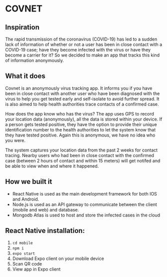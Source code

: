 # COVNET

## Inspiration
The rapid transmission of the coronavirus (COVID-19) has led to a sudden lack of information of whether or not a user has been in close contact with a COVID-19 case; have they become infected with the virus or have they become a carrier for it? So we decided to make an app that tracks this kind of information anonymously.

## What it does
Covnet is an anonymously virus tracking app. It informs you if you have been in close contact with another user who have been diagnosed with the virus to help you get tested early and self-isolate to avoid further spread. It is also aimed to help health authorities trace contacts of a confirmed case.

How does the app know who has the virus? The app uses GPS to record your location data (anonymously), all the data is stored within your device. If a person gets tested positive, they have the option to provide their unique identification number to the health authorities to let the system know that they have tested positive. Again this is anonymous, we have no idea who you were. 

The system captures your location data from the past 2 weeks for contact tracing. Nearby users who had been in close contact with the confirmed case (between 2 hours of contact and within 15 meters) will get notifed and be able to view when and where it happened.

## How we built it
- React Native is used as the main development framework for both IOS and Android.
- Node.js is used as an API gateway to communicate between the client (mobile and web) and database.
- Mongodb Atlas is used to host and store the infected cases in the cloud

## React Native installation:

1. ```cd mobile```
2. ```npm i```
3. ```expo start```
4. Download Expo client on your mobile device
5. Scan QR code
6. View app in Expo client
